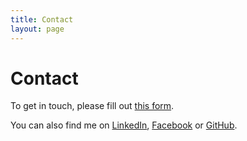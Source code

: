 ```yaml
---
title: Contact
layout: page
---
```


# Contact

To get in touch, please fill out [this form](https://goo.gl/forms/iqxbGpVpmlbTlUHL2).

You can also find me on [LinkedIn](https://www.linkedin.com/in/acvaucher/), [Facebook](https://www.facebook.com/alain.vaucher) or [GitHub](https://github.com/avaucher).
